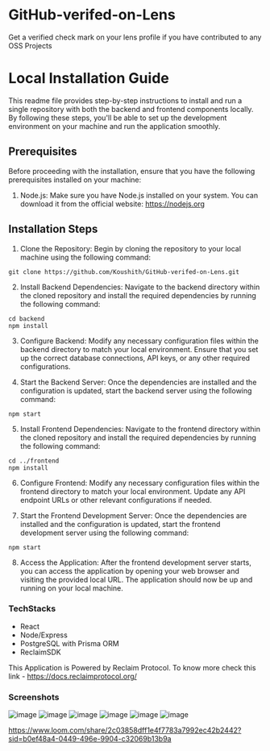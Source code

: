 # GitHub-verifed-on-Lens
Get a verified check mark on your lens profile if you have contributed to any OSS Projects


# Local Installation Guide

This readme file provides step-by-step instructions to install and run a single repository with both the backend and frontend components locally. By following these steps, you'll be able to set up the development environment on your machine and run the application smoothly.

## Prerequisites

Before proceeding with the installation, ensure that you have the following prerequisites installed on your machine:

1. Node.js: Make sure you have Node.js installed on your system. You can download it from the official website: https://nodejs.org

## Installation Steps

1. Clone the Repository: Begin by cloning the repository to your local machine using the following command:

```shell
git clone https://github.com/Koushith/GitHub-verifed-on-Lens.git
```

2. Install Backend Dependencies: Navigate to the backend directory within the cloned repository and install the required dependencies by running the following command:

```shell
cd backend
npm install
```

3. Configure Backend: Modify any necessary configuration files within the backend directory to match your local environment. Ensure that you set up the correct database connections, API keys, or any other required configurations.

4. Start the Backend Server: Once the dependencies are installed and the configuration is updated, start the backend server using the following command:

```shell
npm start
```

5. Install Frontend Dependencies: Navigate to the frontend directory within the cloned repository and install the required dependencies by running the following command:

```shell
cd ../frontend
npm install
```

6. Configure Frontend: Modify any necessary configuration files within the frontend directory to match your local environment. Update any API endpoint URLs or other relevant configurations if needed.

7. Start the Frontend Development Server: Once the dependencies are installed and the configuration is updated, start the frontend development server using the following command:

```shell
npm start
```

8. Access the Application: After the frontend development server starts, you can access the application by opening your web browser and visiting the provided local URL. The application should now be up and running on your local machine.

### TechStacks

- React
- Node/Express
- PostgreSQL with Prisma ORM
- ReclaimSDK

This Application is Powered by Reclaim Protocol. To know more check this link - https://docs.reclaimprotocol.org/


### Screenshots

![image](https://github.com/Koushith/GitHub-verifed-on-Lens/assets/30016242/d11ce87c-73f9-47fc-90a6-4123e73010b3)
![image](https://github.com/Koushith/GitHub-verifed-on-Lens/assets/30016242/06127719-f4b5-4698-878e-816bf997a810)
![image](https://github.com/Koushith/GitHub-verifed-on-Lens/assets/30016242/59aa2445-3920-44e4-ab41-1ed4cf6d7a66)
![image](https://github.com/Koushith/GitHub-verifed-on-Lens/assets/30016242/155341c6-65cc-467a-a6bd-8187d100761a)
![image](https://github.com/Koushith/GitHub-verifed-on-Lens/assets/30016242/4746cff2-9291-420e-9e96-607a1dc17c87)
![image](https://github.com/Koushith/GitHub-verifed-on-Lens/assets/30016242/f748bdc4-322f-4513-a552-e45a73f2df1a)

https://www.loom.com/share/2c03858dff1e4f7783a7992ec42b2442?sid=b0ef48a4-0449-496e-9904-c32069b13b9a
